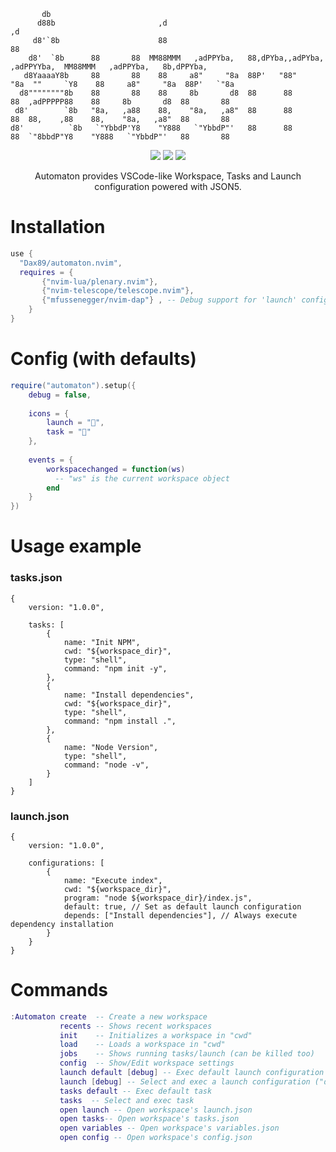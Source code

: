 ```
       db                                                                                                               
      d88b                       ,d                                                    ,d                               
     d8'`8b                      88                                                    88                               
    d8'  `8b      88       88  MM88MMM   ,adPPYba,   88,dPYba,,adPYba,   ,adPPYYba,  MM88MMM   ,adPPYba,   8b,dPPYba,   
   d8YaaaaY8b     88       88    88     a8"     "8a  88P'   "88"    "8a  ""     `Y8    88     a8"     "8a  88P'   `"8a  
  d8""""""""8b    88       88    88     8b       d8  88      88      88  ,adPPPPP88    88     8b       d8  88       88  
 d8'        `8b   "8a,   ,a88    88,    "8a,   ,a8"  88      88      88  88,    ,88    88,    "8a,   ,a8"  88       88  
d8'          `8b   `"YbbdP'Y8    "Y888   `"YbbdP"'   88      88      88  `"8bbdP"Y8    "Y888   `"YbbdP"'   88       88  
```
<p align="center">
  <img src="https://img.shields.io/github/stars/Dax89/automaton.nvim?style=for-the-badge">
  <img src="https://img.shields.io/github/license/Dax89/automaton.nvim?style=for-the-badge">
  <img src="https://img.shields.io/badge/Lua-2C2D72?style=for-the-badge&logo=lua&logoColor=white">
</p>

<p align="center">
  Automaton provides VSCode-like Workspace, Tasks and Launch configuration powered with JSON5.
</p>

# Installation

```lua
use {
  "Dax89/automaton.nvim",  
  requires = { 
       {"nvim-lua/plenary.nvim"},
       {"nvim-telescope/telescope.nvim"},
       {"mfussenegger/nvim-dap"} , -- Debug support for 'launch' configurations (Optional)
    }
}
```

# Config (with defaults)
```lua
require("automaton").setup({
    debug = false,
    
    icons = {
        launch = "",
        task = ""
    },
    
    events = {
        workspacechanged = function(ws)
          -- "ws" is the current workspace object
        end
    }
})
```

# Usage example

### tasks.json
```json5
{
    version: "1.0.0",
    
    tasks: [
        {
            name: "Init NPM",
            cwd: "${workspace_dir}",
            type: "shell",
            command: "npm init -y",
        },
        {
            name: "Install dependencies",
            cwd: "${workspace_dir}",
            type: "shell",
            command: "npm install .",
        },
        {
            name: "Node Version",
            type: "shell",
            command: "node -v",
        }
    ]
}
```

### launch.json
```json5
{
    version: "1.0.0",
    
    configurations: [
        {
            name: "Execute index",
            cwd: "${workspace_dir}",
            program: "node ${workspace_dir}/index.js",
            default: true, // Set as default launch configuration
            depends: ["Install dependencies"], // Always execute dependency installation
        }
    }
}
```


# Commands

```lua
:Automaton create  -- Create a new workspace
           recents -- Shows recent workspaces
           init    -- Initializes a workspace in "cwd"
           load    -- Loads a workspace in "cwd"
           jobs    -- Shows running tasks/launch (can be killed too)
           config  -- Show/Edit workspace settings
           launch default [debug] -- Exec default launch configuration ("debug" is optional)
           launch [debug] -- Select and exec a launch configuration ("debug" is optional)
           tasks default -- Exec default task
           tasks  -- Select and exec task
           open launch -- Open workspace's launch.json
           open tasks-- Open workspace's tasks.json
           open variables -- Open workspace's variables.json
           open config -- Open workspace's config.json
```
